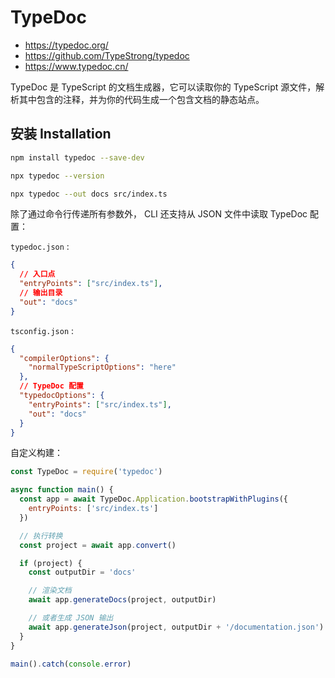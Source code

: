 # TypeDoc

- <https://typedoc.org/>
- <https://github.com/TypeStrong/typedoc>
- <https://www.typedoc.cn/>

TypeDoc 是 TypeScript 的文档生成器，它可以读取你的 TypeScript 源文件，解析其中包含的注释，并为你的代码生成一个包含文档的静态站点。

## 安装 Installation

```sh
npm install typedoc --save-dev

npx typedoc --version

npx typedoc --out docs src/index.ts
```

除了通过命令行传递所有参数外， CLI 还支持从 JSON 文件中读取 TypeDoc 配置：

`typedoc.json` :

```json
{
  // 入口点
  "entryPoints": ["src/index.ts"],
  // 输出目录
  "out": "docs"
}
```

`tsconfig.json` :

```json
{
  "compilerOptions": {
    "normalTypeScriptOptions": "here"
  },
  // TypeDoc 配置
  "typedocOptions": {
    "entryPoints": ["src/index.ts"],
    "out": "docs"
  }
}
```

自定义构建：

```js
const TypeDoc = require('typedoc')

async function main() {
  const app = await TypeDoc.Application.bootstrapWithPlugins({
    entryPoints: ['src/index.ts']
  })

  // 执行转换
  const project = await app.convert()

  if (project) {
    const outputDir = 'docs'

    // 渲染文档
    await app.generateDocs(project, outputDir)

    // 或者生成 JSON 输出
    await app.generateJson(project, outputDir + '/documentation.json')
  }
}

main().catch(console.error)
```
